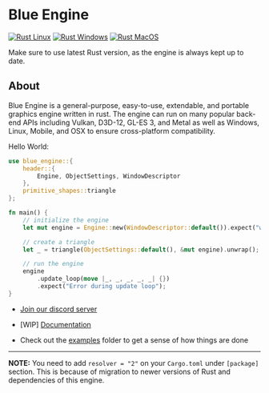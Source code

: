 # Blue Engine

[![Rust Linux](https://github.com/AryanpurTech/BlueEngine/actions/workflows/rust-linux.yml/badge.svg)](https://github.com/AryanpurTech/BlueEngine/actions/workflows/rust-linux.yml)
[![Rust Windows](https://github.com/AryanpurTech/BlueEngine/actions/workflows/rust-win.yml/badge.svg)](https://github.com/AryanpurTech/BlueEngine/actions/workflows/rust-win.yml)
[![Rust MacOS](https://github.com/AryanpurTech/BlueEngine/actions/workflows/rust-osx.yml/badge.svg)](https://github.com/AryanpurTech/BlueEngine/actions/workflows/rust-osx.yml)

Make sure to use latest Rust version, as the engine is always kept up to date.

## About

Blue Engine is a general-purpose, easy-to-use, extendable, and portable graphics engine written in rust. The engine can run on many popular back-end APIs including Vulkan, D3D-12, GL-ES 3, and Metal as well as Windows, Linux, Mobile, and OSX to ensure cross-platform compatibility.

Hello World:

```rust
use blue_engine::{
    header::{
        Engine, ObjectSettings, WindowDescriptor
    },
    primitive_shapes::triangle
};

fn main() {
    // initialize the engine
    let mut engine = Engine::new(WindowDescriptor::default()).expect("win");

    // create a triangle
    let _ = triangle(ObjectSettings::default(), &mut engine).unwrap();

    // run the engine
    engine
        .update_loop(move |_, _, _, _, _| {})
        .expect("Error during update loop");
}
```

* [Join our discord server](https://discord.gg/s7xsj9q)

* [WIP] [Documentation](https://aryanpurtech.github.io/BlueEngineDocs/)

* Check out the [examples](https://github.com/AryanpurTech/BlueEngine/tree/master/examples) folder to get a sense of how things are done

---

**NOTE:** You need to add `resolver = "2"` on your `Cargo.toml` under `[package]` section. This is because of migration to newer versions of Rust and dependencies of this engine.
